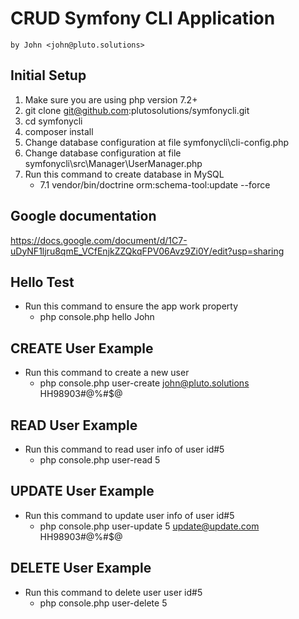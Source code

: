 # CRUD Symfony CLI Application 
`by John <john@pluto.solutions>`

## Initial Setup
1. Make sure you are using php version 7.2+
2. git clone git@github.com:plutosolutions/symfonycli.git
3. cd symfonycli
4. composer install
5. Change database configuration at file symfonycli\cli-config.php
6. Change database configuration at file symfonycli\src\Manager\UserManager.php
7. Run this command to create database in MySQL
    * 7.1 vendor/bin/doctrine orm:schema-tool:update --force

## Google documentation
https://docs.google.com/document/d/1C7-uDyNF1ljru8qmE_VCfEnjkZZQkqFPV06Avz9Zi0Y/edit?usp=sharing

## Hello Test
* Run this command to ensure the app work property
    * php console.php hello John
    
## CREATE User Example
* Run this command to create a new user
    * php console.php user-create john@pluto.solutions HH98903#@%#$@
    
## READ User Example
* Run this command to read user info of user id#5
    * php console.php user-read 5

## UPDATE User Example
* Run this command to update user info of user id#5
    * php console.php user-update 5 update@update.com HH98903#@%#$@

## DELETE User Example
* Run this command to delete user user id#5
    * php console.php user-delete 5
